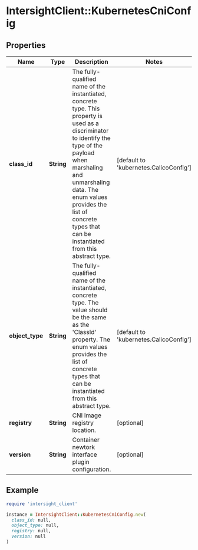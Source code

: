 # IntersightClient::KubernetesCniConfig

## Properties

| Name | Type | Description | Notes |
| ---- | ---- | ----------- | ----- |
| **class_id** | **String** | The fully-qualified name of the instantiated, concrete type. This property is used as a discriminator to identify the type of the payload when marshaling and unmarshaling data. The enum values provides the list of concrete types that can be instantiated from this abstract type. | [default to &#39;kubernetes.CalicoConfig&#39;] |
| **object_type** | **String** | The fully-qualified name of the instantiated, concrete type. The value should be the same as the &#39;ClassId&#39; property. The enum values provides the list of concrete types that can be instantiated from this abstract type. | [default to &#39;kubernetes.CalicoConfig&#39;] |
| **registry** | **String** | CNI Image registry location. | [optional] |
| **version** | **String** | Container newtork interface plugin configuration. | [optional] |

## Example

```ruby
require 'intersight_client'

instance = IntersightClient::KubernetesCniConfig.new(
  class_id: null,
  object_type: null,
  registry: null,
  version: null
)
```

